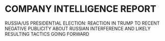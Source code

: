 # COMPANY INTELLIGENCE REPORT

RUSSIA/US PRESIDENTIAL ELECTION: REACTION IN TRUMP TO RECENT NEGATIVE PUBLICITY ABOUT RUSSIAN INTERFERENCE AND LIKELY RESULTING TACTICS GOING FORWARD


